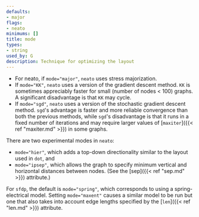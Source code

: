 ```yaml
---
defaults:
- major
flags:
- neato
minimums: []
title: mode
types:
- string
used_by: G
description: Technique for optimizing the layout
---
```


* For neato, if `mode="major"`, `neato` uses stress majorization.
* If `mode="KK"`, `neato` uses a version of the gradient descent method.
  `KK` is sometimes appreciably faster for small (number of nodes < 100) graphs.
  A significant disadvantage is that `KK` may cycle.
* If `mode="sgd"`, `neato` uses a version of the stochastic gradient descent method.
  `sgd`'s advantage is faster and more reliable convergence than both the previous methods,
  while `sgd`'s disadvantage is that it runs in a fixed number of iterations and
  may require larger values of [`maxiter`]({{< ref "maxiter.md" >}}) in some graphs.

There are two experimental modes in `neato`:

* `mode="hier"`, which adds a top-down directionality similar to the layout used in `dot`, and
* `mode="ipsep"`, which allows the graph to specify minimum vertical and horizontal distances between nodes.
(See the [sep]({{< ref "sep.md" >}}) attribute.)

For `sfdp`, the default is `mode="spring"`, which corresponds to using a
spring-electrical model. Setting `mode="maxent"` causes a similar model
to be run but one that also takes into account edge lengths specified by the
[`len`]({{< ref "len.md" >}}) attribute.

